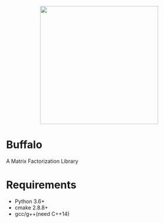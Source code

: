 <center><img src="https://github.daumkakao.com/storage/user/993/files/61384d80-a48b-11e9-8d12-0149a6a0fa37" width="320px"></center>


# Buffalo
A Matrix Factorization Library


# Requirements
- Python 3.6+
- cmake 2.8.8+
- gcc/g++(need C++14)
